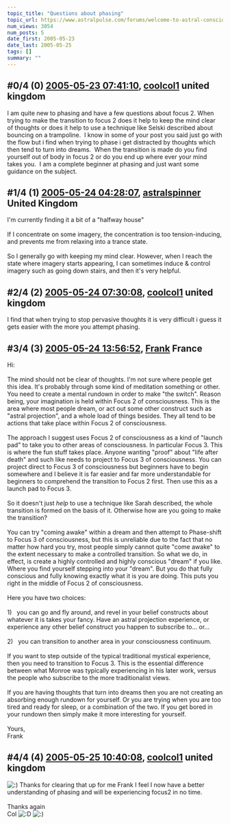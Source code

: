 ```yaml
---
topic_title: "Questions about phasing"
topic_url: https://www.astralpulse.com/forums/welcome-to-astral-consciousness!/questions-about-phasing
num_views: 3054
num_posts: 5
date_first: 2005-05-23
date_last: 2005-05-25
tags: []
summary: ""
---
```


## \#0/4 (0) [2005-05-23 07:41:10](https://www.astralpulse.com/forums/index.php?msg=163875), [coolcol1](https://www.astralpulse.com/forums/profile/?u=7415) united kingdom ##
<section>
I am quite new to phasing and have a few questions about focus 2. When trying to make the transition to focus 2 does it help to keep the mind clear of thoughts or does it help to use a technique like Selski described about bouncing on a trampoline.  I know in some of your post you said just go with the flow but i find when trying to phase i get distracted by thoughts which then tend to turn into dreams.  When the transition is made do you find yourself out of body in focus 2 or do you end up where ever your mind takes you.  I am a complete beginner at phasing and just want some guidance on the subject.
</section>

## \#1/4 (1) [2005-05-24 04:28:07](https://www.astralpulse.com/forums/index.php?msg=163970), [astralspinner](https://www.astralpulse.com/forums/profile/?u=888) United Kingdom ##
<section>
I'm currently finding it a bit of a "halfway house"
<br>
<br>
If I concentrate on some imagery, the concentration is too tension-inducing, and prevents me from relaxing into a trance state.
<br>
<br>
So I generally go with keeping my mind clear. However, when I reach the state where imagery starts appearing, I can sometimes induce &amp; control imagery such as going down stairs, and then it's very helpful.
</section>

## \#2/4 (2) [2005-05-24 07:30:08](https://www.astralpulse.com/forums/index.php?msg=163979), [coolcol1](https://www.astralpulse.com/forums/profile/?u=7415) united kingdom ##
<section>
I find that when trying to stop pervasive thoughts it is very difficult i guess it gets easier with the more you attempt phasing.
</section>

## \#3/4 (3) [2005-05-24 13:56:52](https://www.astralpulse.com/forums/index.php?msg=164010), [Frank](https://www.astralpulse.com/forums/profile/?u=359) France ##
<section>
Hi:
<br>
<br>
The mind should not be clear of thoughts. I'm not sure where people get this idea. It's probably through some kind of meditation something or other. You need to create a mental rundown in order to make "the switch". Reason being, your imagination is held within Focus 2 of consciousness. This is the area where most people dream, or act out some other construct such as "astral projection", and a whole load of things besides. They all tend to be actions that take place within Focus 2 of consciousness.
<br>
<br>
The approach I suggest uses Focus 2 of consciousness as a kind of "launch pad" to take you to other areas of consciousness. In particular Focus 3. This is where the fun stuff takes place. Anyone wanting "proof" about "life after death" and such like needs to project to Focus 3 of consciousness. You can project direct to Focus 3 of consciousness but beginners have to begin somewhere and I believe it is far easier and far more understandable for beginners to comprehend the transition to Focus 2 first. Then use this as a launch pad to Focus 3.
<br>
<br>
So it doesn't just
<i>
 help
</i>
to use a technique like Sarah described, the whole transition is formed on the basis of it. Otherwise how are you going to make the transition?
<br>
<br>
You can try "coming awake" within a dream and then attempt to Phase-shift to Focus 3 of consciousness, but this is unreliable due to the fact that no matter how hard you try, most people simply cannot quite "come awake" to the extent necessary to make a controlled transition. So what we do, in effect, is create a highly controlled and highly conscious "dream" if you like. Where you find yourself stepping into your "dream". But you do that fully conscious and fully knowing exactly what it is you are doing. This puts you right in the middle of Focus 2 of consciousness.
<br>
<br>
Here you have two choices:
<br>
<br>
1)   you can go and fly around, and revel in your belief constructs about whatever it is takes your fancy. Have an astral projection experience, or experience any other belief construct you happen to subscribe to... or...
<br>
<br>
2)   you can transition to another area in your consciousness continuum.
<br>
<br>
If you want to step outside of the typical traditional mystical experience, then you need to transition to Focus 3. This is the essential difference between what Monroe was typically experiencing in his later work, versus the people who subscribe to the more traditionalist views.
<br>
<br>
If you are having thoughts that turn into dreams then you are not creating an absorbing enough rundown for yourself. Or you are trying when you are too tired and ready for sleep, or a combination of the two. If you get bored in your rundown then simply make it more interesting for yourself.
<br>
<br>
Yours,
<br>
Frank
</section>

## \#4/4 (4) [2005-05-25 10:40:08](https://www.astralpulse.com/forums/index.php?msg=164099), [coolcol1](https://www.astralpulse.com/forums/profile/?u=7415) united kingdom ##
<section>
<img alt=":)" class="smiley" src="https://www.astralpulse.com/forums/Smileys/fugue/smiley.png" title="Smiley"/>
Thanks for clearing that up for me Frank I feel I now have a better understanding of phasing and will be experiencing focus2 in no time.
<br>
<br>
Thanks again
<br>
Col
<img alt=":D" class="smiley" src="https://www.astralpulse.com/forums/Smileys/fugue/cheesy.png" title="Cheesy"/>
<img alt=":)" class="smiley" src="https://www.astralpulse.com/forums/Smileys/fugue/smiley.png" title="Smiley"/>
</section>